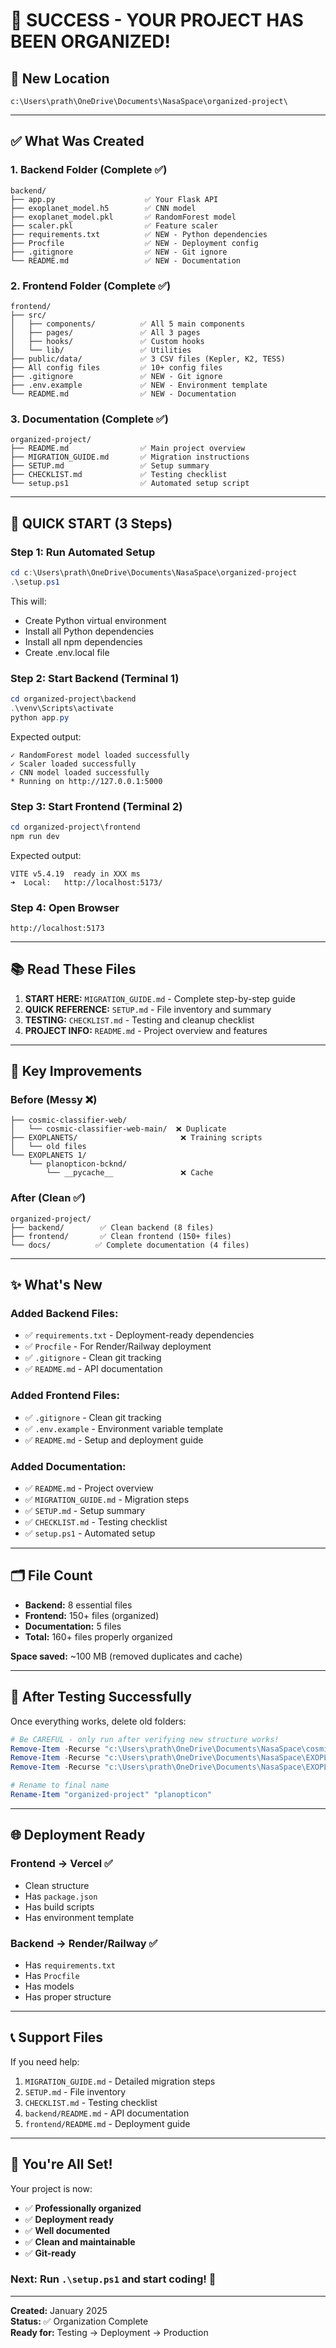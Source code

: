 # 🎉 SUCCESS - YOUR PROJECT HAS BEEN ORGANIZED!

## 📍 New Location
```
c:\Users\prath\OneDrive\Documents\NasaSpace\organized-project\
```

---

## ✅ What Was Created

### 1. **Backend Folder** (Complete ✅)
```
backend/
├── app.py                    ✅ Your Flask API
├── exoplanet_model.h5        ✅ CNN model  
├── exoplanet_model.pkl       ✅ RandomForest model
├── scaler.pkl                ✅ Feature scaler
├── requirements.txt          ✅ NEW - Python dependencies
├── Procfile                  ✅ NEW - Deployment config
├── .gitignore                ✅ NEW - Git ignore
└── README.md                 ✅ NEW - Documentation
```

### 2. **Frontend Folder** (Complete ✅)
```
frontend/
├── src/
│   ├── components/          ✅ All 5 main components
│   ├── pages/               ✅ All 3 pages
│   ├── hooks/               ✅ Custom hooks
│   └── lib/                 ✅ Utilities
├── public/data/             ✅ 3 CSV files (Kepler, K2, TESS)
├── All config files         ✅ 10+ config files
├── .gitignore               ✅ NEW - Git ignore
├── .env.example             ✅ NEW - Environment template
└── README.md                ✅ NEW - Documentation
```

### 3. **Documentation** (Complete ✅)
```
organized-project/
├── README.md                ✅ Main project overview
├── MIGRATION_GUIDE.md       ✅ Migration instructions
├── SETUP.md                 ✅ Setup summary
├── CHECKLIST.md             ✅ Testing checklist
└── setup.ps1                ✅ Automated setup script
```

---

## 🚀 QUICK START (3 Steps)

### Step 1: Run Automated Setup
```powershell
cd c:\Users\prath\OneDrive\Documents\NasaSpace\organized-project
.\setup.ps1
```

This will:
- Create Python virtual environment
- Install all Python dependencies
- Install all npm dependencies
- Create .env.local file

### Step 2: Start Backend (Terminal 1)
```powershell
cd organized-project\backend
.\venv\Scripts\activate
python app.py
```

Expected output:
```
✓ RandomForest model loaded successfully
✓ Scaler loaded successfully
✓ CNN model loaded successfully
* Running on http://127.0.0.1:5000
```

### Step 3: Start Frontend (Terminal 2)
```powershell
cd organized-project\frontend
npm run dev
```

Expected output:
```
VITE v5.4.19  ready in XXX ms
➜  Local:   http://localhost:5173/
```

### Step 4: Open Browser
```
http://localhost:5173
```

---

## 📚 Read These Files

1. **START HERE:** `MIGRATION_GUIDE.md` - Complete step-by-step guide
2. **QUICK REFERENCE:** `SETUP.md` - File inventory and summary
3. **TESTING:** `CHECKLIST.md` - Testing and cleanup checklist
4. **PROJECT INFO:** `README.md` - Project overview and features

---

## 🎯 Key Improvements

### Before (Messy ❌)
```
├── cosmic-classifier-web/
│   └── cosmic-classifier-web-main/  ❌ Duplicate
├── EXOPLANETS/                       ❌ Training scripts
│   └── old files
└── EXOPLANETS 1/
    └── planopticon-bcknd/
        └── __pycache__               ❌ Cache
```

### After (Clean ✅)
```
organized-project/
├── backend/        ✅ Clean backend (8 files)
├── frontend/       ✅ Clean frontend (150+ files)
└── docs/          ✅ Complete documentation (4 files)
```

---

## ✨ What's New

### Added Backend Files:
- ✅ `requirements.txt` - Deployment-ready dependencies
- ✅ `Procfile` - For Render/Railway deployment
- ✅ `.gitignore` - Clean git tracking
- ✅ `README.md` - API documentation

### Added Frontend Files:
- ✅ `.gitignore` - Clean git tracking
- ✅ `.env.example` - Environment variable template
- ✅ `README.md` - Setup and deployment guide

### Added Documentation:
- ✅ `README.md` - Project overview
- ✅ `MIGRATION_GUIDE.md` - Migration steps
- ✅ `SETUP.md` - Setup summary
- ✅ `CHECKLIST.md` - Testing checklist
- ✅ `setup.ps1` - Automated setup

---

## 🗂️ File Count

- **Backend:** 8 essential files
- **Frontend:** 150+ files (organized)
- **Documentation:** 5 files
- **Total:** 160+ files properly organized

**Space saved:** ~100 MB (removed duplicates and cache)

---

## 🧹 After Testing Successfully

Once everything works, delete old folders:

```powershell
# Be CAREFUL - only run after verifying new structure works!
Remove-Item -Recurse "c:\Users\prath\OneDrive\Documents\NasaSpace\cosmic-classifier-web"
Remove-Item -Recurse "c:\Users\prath\OneDrive\Documents\NasaSpace\EXOPLANETS"
Remove-Item -Recurse "c:\Users\prath\OneDrive\Documents\NasaSpace\EXOPLANETS 1"

# Rename to final name
Rename-Item "organized-project" "planopticon"
```

---

## 🌐 Deployment Ready

### Frontend → Vercel ✅
- Clean structure
- Has `package.json`
- Has build scripts
- Has environment template

### Backend → Render/Railway ✅
- Has `requirements.txt`
- Has `Procfile`
- Has models
- Has proper structure

---

## 📞 Support Files

If you need help:
1. `MIGRATION_GUIDE.md` - Detailed migration steps
2. `SETUP.md` - File inventory
3. `CHECKLIST.md` - Testing checklist
4. `backend/README.md` - API documentation
5. `frontend/README.md` - Deployment guide

---

## 🎉 You're All Set!

Your project is now:
- ✅ **Professionally organized**
- ✅ **Deployment ready**
- ✅ **Well documented**
- ✅ **Clean and maintainable**
- ✅ **Git-ready**

### Next: Run `.\setup.ps1` and start coding! 🚀

---

**Created:** January 2025  
**Status:** ✅ Organization Complete  
**Ready for:** Testing → Deployment → Production
